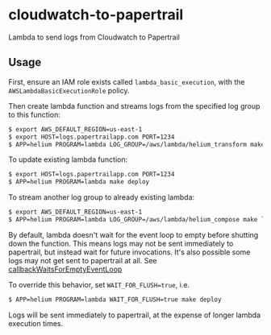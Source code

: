 # cloudwatch-to-papertrail
Lambda to send logs from Cloudwatch to Papertrail

## Usage

First, ensure an IAM role exists called `lambda_basic_execution`,
with the `AWSLambdaBasicExecutionRole` policy.

Then create lambda function and streams logs from the specified log group to this function:

```bash
$ export AWS_DEFAULT_REGION=us-east-1
$ export HOST=logs.papertrailapp.com PORT=1234
$ APP=helium PROGRAM=lambda LOG_GROUP=/aws/lambda/helium_transform make
```

To update existing lambda function:

```bash
$ export HOST=logs.papertrailapp.com PORT=1234
$ APP=helium PROGRAM=lambda make deploy
```

To stream another log group to already existing lambda:

```bash
$ export AWS_DEFAULT_REGION=us-east-1
$ APP=helium PROGRAM=lambda LOG_GROUP=/aws/lambda/helium_compose make log
```

By default, lambda doesn't wait for the event loop to empty before shutting down the function.
This means logs may not be sent immediately to papertrail, but instead wait for future
invocations.  It's also possible some logs may not get sent to papertrail at all. See
[callbackWaitsForEmptyEventLoop](http://docs.aws.amazon.com/lambda/latest/dg/nodejs-prog-model-context.html)

To override this behavior, set `WAIT_FOR_FLUSH=true`, i.e.
```bash
$ APP=helium PROGRAM=lambda WAIT_FOR_FLUSH=true make deploy
```

Logs will be sent immediately to papertrail, at the expense of longer lambda execution times.
